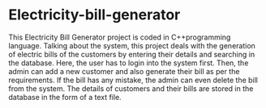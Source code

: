 # Electricity-bill-generator
This Electricity Bill Generator project is coded in C++programming language. Talking about the system, this project deals with the generation of electric bills of the customers by entering their details and searching in the database. Here, the user has to login into the system first. Then, the admin can add a new customer and also generate their bill as per the requirements. If the bill has any mistake, the admin can even delete the bill from the system. The details of customers and their bills are stored in the database in the form of a text file.
